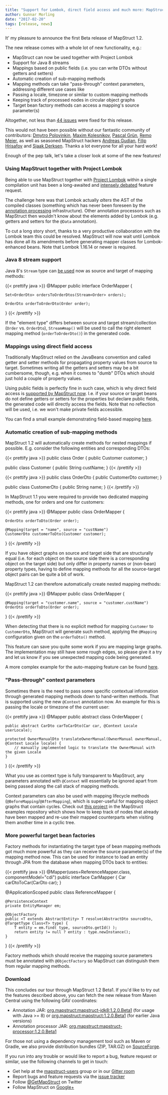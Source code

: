 ```yaml
---
title: "Support for Lombok, direct field access and much more: MapStruct 1.2.0.Beta1 is out"
author: Gunnar Morling
date: "2017-02-20"
tags: [release, news]
---
```


It' my pleasure to announce the first Beta release of MapStruct 1.2.

The new release comes with a whole lot of new functionality, e.g.:

* MapStruct can now be used together with Project Lombok
* Support for Java 8 streams
* Mappings based on public fields (i.e. you can write DTOs without getters and setters)
* Automatic creation of sub-mapping methods
* Mapping methods can take "pass-through" context parameters, addressing different use cases like
 * Passing a locale, timezone or similar to custom mapping methods
 * Keeping track of processed nodes in circular object graphs
* Target bean factory methods can access a mapping's source parameter(s)

<!--more-->

Altogether, not less than [44 issues](https://github.com/mapstruct/mapstruct/issues?q=milestone%3A1.2.0.Beta1) were fixed for this release.

This would not have been possible without our fantastic community of contributors:
[Dmytro Polovinkin](https://github.com/navpil), [Maxim Kolesnikov](https://github.com/xCASx), [Pascal Grün](https://github.com/pascalgn), [Remo Meier](https://github.com/remmeier), as well as seasoned MapStruct hackers [Andreas Gudian](https://github.com/agudian), [Filip Hrisafov](https://github.com/filiphr) and [Sjaak Derksen](https://github.com/sjaakd).
Thanks a lot everyone for all your hard work!

Enough of the pep talk, let's take a closer look at some of the new features!

### Using MapStruct together with Project Lombok

Being able to use MapStruct together with [Project Lombok](https://projectlombok.org/) within a single compilation unit has been a long-awaited and [intensely debated](https://github.com/mapstruct/mapstruct/issues/510) feature request.

The challenge here was that Lombok actually _alters_ the AST of the compiled classes (something which has never been foreseen by the [annotation processing](https://www.jcp.org/en/jsr/detail?id=269) infrastructure).
Other annotation processors such as MapStruct then wouldn't know about the elements added by Lombok (e.g. getters and setters for the `@Data` annotation).

To cut a long story short, thanks to a very productive collaboration with the Lombok team this could be resolved.
MapStruct will now wait until Lombok has done all its amendments before generating mapper classes for Lombok-enhanced beans.
Note that Lombok 1.16.14 or newer is required.

### Java 8 stream support

Java 8's `Stream` type can [be used](https://github.com/mapstruct/mapstruct/issues/962) now as source and target of mapping methods:

{{< prettify java >}}
@Mapper
public interface OrderMapper {

    Set<OrderDto> ordersToOrderDtos(Stream<Order> orders);

    OrderDto orderToOrderDto(Order order);
}
{{< /prettify >}}

If the "element type" differs between source and target stream/collection (`Order` vs. `OrderDto`),
`Stream#map()` will be used to call the right element mapping method (`orderToOrderDto()`) in the generated code.

### Mappings using direct field access

Traditionally MapStruct relied on the JavaBeans convention and called getter and setter methods for propagating property values from source to target.
Sometimes writing all the getters and setters may be a bit cumbersome, though, e.g. when it comes to "dumb" DTOs which should just hold a couple of property values.

Using public fields is perfectly fine in such case, which is why direct field access is [supported by MapStruct now](https://github.com/mapstruct/mapstruct/issues/557).
I.e. if your source or target beans do not define getters or setters for the properties but declare public fields,
the generated code will directly access the fields.
Note that no reflection will be used, i.e. we won't make private fields accessible.

You can find a small example demonstrating field-based mapping [here](https://github.com/mapstruct/mapstruct-examples/tree/master/mapstruct-field-mapping/).

### Automatic creation of sub-mapping methods

MapStruct 1.2 will automatically create methods for nested mappings if possible.
E.g. consider the following entities and corresponding DTOs:

{{< prettify java >}}
public class Order {
    public Customer customer;
}

public class Customer {
    public String custName;
}
{{< /prettify >}}

{{< prettify java >}}
public class OrderDto {
    public CustomerDto customer;
}

public class CustomerDto {
    public String name;
}
{{< /prettify >}}

In MapStruct 1.1 you were required to provide two dedicated mapping methods, one for orders and one for customers:

{{< prettify java >}}
@Mapper
public class OrderMapper {

    OrderDto orderToDto(Order order);

    @Mapping(target = "name", source = "custName")
    CustomerDto customerToDto(Customer customer);
}
{{< /prettify >}}

If you have object graphs on source and target side that are structurally equal (i.e. for each object on the source side there is a corresponding object on the target side) but only differ in property names or (non-bean) property types,
having to define mapping methods for all the source-target object pairs can be quite a bit of work.

MapStruct 1.2 can therefore automatically create nested mapping methods:

{{< prettify java >}}
@Mapper
public class OrderMapper {

    @Mapping(target = "customer.name", source = "customer.custName")
    OrderDto orderToDto(Order order);
}
{{< /prettify >}}

When detecting that there is no explicit method for mapping `Customer` to `CustomerDto`,
MapStruct will generate such method, applying the `@Mapping` configuration given on the `orderToDto()` method.

This feature can save you quite some work if you are mapping large graphs.
The implementation may still have some rough edges, so please give it a try and let us know if you see unexpected mapping code being generated.

A more complex example for the auto-mapping feature can be found [here](https://github.com/mapstruct/mapstruct-examples/tree/master/mapstruct-nested-bean-mappings).

### "Pass-through" context parameters

Sometimes there is the need to pass some specific contextual information through generated mapping methods down to hand-written methods.
That is supported using the new `@Context` annotation now.
An example for this is passing the locale or timezone of the current user:

{{< prettify java >}}
@Mapper
public abstract class OrderMapper {

    public abstract CarDto carToCarDto(Car car, @Context Locale userLocale);

    protected OwnerManualDto translateOwnerManual(OwnerManual ownerManual, @Context Locale locale) {
        // manually implemented logic to translate the OwnerManual with the given Locale
    }
}
{{< /prettify >}}

What you use as context type is fully transparent to MapStruct,
any parameters annotated with `@Context` will essentially be ignored apart from being passed along the call stack of mapping methods.

Context parameters can also be used with mapping lifecycle methods (`@BeforeMapping`/`@AfterMapping`),
which is super-useful for mapping object graphs that contain cycles.
Check out [this project](https://github.com/mapstruct/mapstruct-examples/tree/master/mapstruct-mapping-with-cycles) in the MapStruct examples repository
which shows how to keep track of nodes that already have been mapped and re-use their mapped counterparts when visiting them another time in a cyclic tree.

### More powerful target bean factories

Factory methods for instantiating the target type of bean mapping methods got much more powerful as they can receive the source parameter(s) of the mapping method now.
This can be used for instance to load an entity through JPA from the database when mapping DTOs back to entities:

{{< prettify java >}}
@Mapper(uses=ReferenceMapper.class, componentModel="cdi")
public interface CarMapper {
      Car carDtoToCar(CarDto car);
}

@ApplicationScoped
public class ReferenceMapper {

    @PersistenceContext
    private EntityManager em;

    @ObjectFactory
    public <T extends AbstractEntity> T resolve(AbstractDto sourceDto, @TargetType Class<T> type) {
        T entity = em.find( type, sourceDto.getId() );
        return entity != null ? entity : type.newInstance();
    }
}
{{< /prettify >}}

Factory methods which should receive the mapping source parameters must be annotated with `@ObjectFactory` so MapStruct can distinguish them from regular mapping methods.

### Download

This concludes our tour through MapStruct 1.2 Beta1.
If you'd like to try out the features described above, you can fetch the new release from Maven Central using the following GAV coordinates:

* Annotation JAR: [org.mapstruct:mapstruct-jdk8:1.2.0.Beta1](http://search.maven.org/#artifactdetails|org.mapstruct|mapstruct-jdk8|1.2.0.Beta1|jar) (for usage with Java >= 8) or [org.mapstruct:mapstruct:1.2.0.Beta1](http://search.maven.org/#artifactdetails|org.mapstruct|mapstruct|1.2.0.Beta1|jar) (for earlier Java versions)
* Annotation processor JAR: [org.mapstruct:mapstruct-processor:1.2.0.Beta1](http://search.maven.org/#artifactdetails|org.mapstruct|mapstruct-processor|1.2.0.Beta1|jar)

For those not using a dependency management tool such as Maven or Gradle, we also provide distribution bundles (ZIP, TAR.GZ) on [SourceForge](http://sourceforge.net/projects/mapstruct/files/1.2.0.Beta1/).

If you run into any trouble or would like to report a bug, feature request or similar, use the following channels to get in touch:

* Get help at the [mapstruct-users](https://groups.google.com/forum/?fromgroups#!forum/mapstruct-users) group or in our [Gitter room](https://gitter.im/mapstruct/mapstruct-users)
* Report bugs and feature requests via the [issue tracker](https://github.com/mapstruct/mapstruct/issues)
* Follow [@GetMapStruct](https://twitter.com/GetMapStruct) on Twitter
* Follow MapStruct on [Google+](https://plus.google.com/u/0/118070742567787866481/posts)
